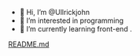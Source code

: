 - 👋 Hi, I’m @Ullrickjohn
- 👀 I’m interested in programming
- 🌱 I’m currently learning front-end
  .

[README.md](https://github.com/Ullrickjohn/Ullrickjohn/files/12018327/README.md)
